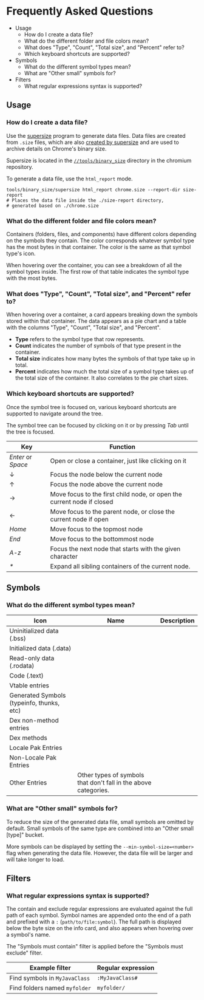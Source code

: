 # Frequently Asked Questions

- Usage
  - How do I create a data file?
  - What do the different folder and file colors mean?
  - What does "Type", "Count", "Total size", and "Percent" refer to?
  - Which keyboard shortcuts are supported?
- Symbols
  - What do the different symbol types mean?
  - What are "Other small" symbols for?
- Filters
  - What regular expressions syntax is supported?

## Usage

### How do I create a data file?
Use the
[supersize](https://chromium.googlesource.com/chromium/src/+/master/tools/binary_size/README.md#Super-Size)
program to generate data files. Data files are created from `.size` files,
which are also
[created by supersize](https://chromium.googlesource.com/chromium/src/+/master/tools/binary_size/README.md#Usage_archive)
and are used to archive details on Chrome's
binary size.

Supersize is located in the
[`//tools/binary_size`](https://chromium.googlesource.com/chromium/src.git/+/master/tools/binary_size/)
directory in the chromium repository.

To generate a data file, use the `html_report` mode.
```shell
tools/binary_size/supersize html_report chrome.size --report-dir size-report
# Places the data file inside the ./size-report directory,
# generated based on ./chrome.size
```

### What do the different folder and file colors mean?
Containers (folders, files, and components) have different colors depending on
the symbols they contain. The color corresponds whatever symbol type has the
most bytes in that container. The color is the same as that symbol type's icon.

When hovering over the container, you can see a breakdown of all the symbol
types inside. The first row of that table indicates the symbol type with the
most bytes.

### What does "Type", "Count", "Total size", and "Percent" refer to?
When hovering over a container, a card appears breaking down the symbols stored
within that container. The data appears as a pie chart and a table with the
columns "Type", "Count", "Total size", and "Percent".

- **Type** refers to the symbol type that row represents.
- **Count** indicates the number of symbols of that type present in the
  container.
- **Total size** indicates how many bytes the symbols of that type take up in
  total.
- **Percent** indicates how much the total size of a symbol type takes up of the
  total size of the container. It also correlates to the pie chart sizes.

### Which keyboard shortcuts are supported?
Once the symbol tree is focused on, various keyboard shortcuts are supported
to navigate around the tree.

The symbol tree can be focused by clicking on it or by pressing _Tab_ until
the tree is focused.

Key | Function
--- | --------
_Enter_ or _Space_ | Open or close a container, just like clicking on it
↓ | Focus the node below the current node
↑ | Focus the node above the current node
→ | Move focus to the first child node, or open the current node if closed
← | Move focus to the parent node, or close the current node if open
_Home_ | Move focus to the topmost node
_End_ | Move focus to the bottommost node
_A-z_ | Focus the next node that starts with the given character
_*_ | Expand all sibling containers of the current node.

## Symbols

### What do the different symbol types mean?
Icon | Name | Description
---- | ---- | -----------
| Uninitialized data (.bss) |
| Initialized data (.data) |
| Read-only data (.rodata) |
| Code (.text) |
| Vtable entries |
| Generated Symbols (typeinfo, thunks, etc) |
| Dex non-method entries |
| Dex methods |
| Locale Pak Entries |
| Non-Locale Pak Entries |
| Other Entries | Other types of symbols that don't fall in the above categories.

### What are "Other small" symbols for?
To reduce the size of the generated data file, small symbols are omitted by
default. Small symbols of the same type are combined into an "Other small
[type]" bucket.

More symbols can be displayed by setting the `--min-symbol-size=<number>` flag
when generating the data file. However, the data file will be larger and will
take longer to load.

## Filters

### What regular expressions syntax is supported?
The contain and exclude regular expressions are evaluated against the full path
of each symbol. Symbol names are appended onto the end of a path and prefixed
with a `:` (`path/to/file:symbol`). The full path is displayed below the byte
size on the info card, and also appears when hovering over a symbol's name.

The "Symbols must contain" filter is applied before the "Symbols must exclude"
filter.

Example filter | Regular expression
-------------- | ------------------
Find symbols in `MyJavaClass` | `:MyJavaClass#`
Find folders named `myfolder` | `myfolder/`
